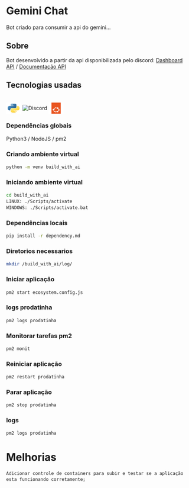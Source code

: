 # Gemini Chat
 Bot criado para consumir a api do gemini...
 
## Sobre

 Bot desenvolvido a partir da api disponibilizada pelo discord:
 [Dashboard API](https://discord.com/developers/applications) / [Documentação API](https://discord.com/developers/docs/intro)
 
## Tecnologias usadas

<div style="display: inline_block"><br>
  <img align="center" alt="Gemini-Chat-Python" height="30" width="40" src="https://raw.githubusercontent.com/devicons/devicon/master/icons/python/python-original.svg">
  <img align="center" alt="Discord" height="30" width="40" src="https://www.svgrepo.com/show/452188/discord.svg">
  <img align="center" alt="Gemini-Chat-Python" height="30" width="40" src="https://github.com/devicons/devicon/blob/master/icons/ubuntu/ubuntu-plain.svg">
</div>

### Dependências globais
Python3 / NodeJS / pm2

### Criando ambiente virtual

```bash
python -m venv build_with_ai
```
### Iniciando ambiente virtual

```bash
cd build_with_ai
LINUX: ./Scripts/activate
WINDOWS: ./Scripts/activate.bat
```

### Dependências locais

```bash
pip install -r dependency.md
```

### Diretorios necessarios

```bash
mkdir /build_with_ai/log/
```

### Iniciar aplicação

```bash
pm2 start ecosystem.config.js
```

### logs prodatinha

```bash
pm2 logs prodatinha
```

### Monitorar tarefas pm2

```bash
pm2 monit
```

### Reiniciar aplicação

```bash
pm2 restart prodatinha
```

### Parar aplicação

```bash
pm2 stop prodatinha
```

### logs

```bash
pm2 logs prodatinha
```

# Melhorias

    Adicionar controle de containers para subir e testar se a aplicação esta funcionando corretamente;
